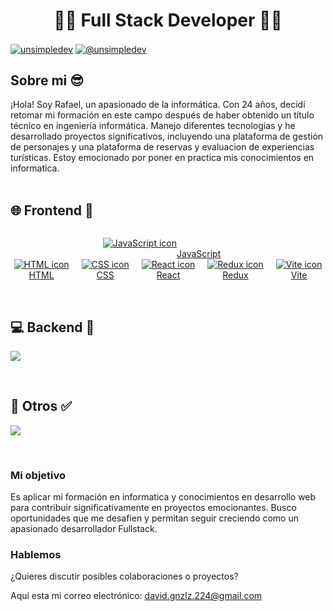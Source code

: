 <h1 align="center">👨‍💻 Full Stack Developer 👨‍💻</h1> 
<p align="left">
<a href="https://www.linkedin.com/in/rafael-d-gonzalez-n/" target="blank"><img align="center" src="https://img.shields.io/badge/LinkedIn-0077B5?style=for-the-badge&logo=linkedin&logoColor=white" alt="unsimpledev"/></a>
<a href = "mailto:david.gnzlz.224@gmail.com" target="blank"><img align="center" src="https://img.shields.io/badge/Gmail-D14836?style=for-the-badge&logo=gmail&logoColor=white" alt="@unsimpledev"  /></a>
  </p>
<h2>Sobre mi 😎</h2>
¡Hola! Soy Rafael, un apasionado de la informática. Con 24 años, decidí retomar mi formación en este campo después de haber obtenido un título técnico en ingeniería informática. Manejo diferentes tecnologias y he desarrollado proyectos significativos, incluyendo una plataforma de gestión de personajes y una plataforma de reservas y evaluacion de experiencias turísticas. Estoy emocionado por poner en practica mis conocimientos en informatica.

<br>
<br>
<h2 > 🌐 Frontend 🎨 </h2>
<!--tech stack icons-->
<p align="left">
  <a href="https://skillicons.dev" style="display: flex; justify-content: center;">
    <div style="text-align: center; margin-right: 20px;">
      <img src="https://skillicons.dev/icons?i=js" title="JavaScript" alt="JavaScript icon"/>
      <br>
      JavaScript
    </div>
    <div style="text-align: center; margin-right: 20px;">
      <img src="https://skillicons.dev/icons?i=html" title="HTML" alt="HTML icon"/>
      <br>
      HTML
    </div>
    <div style="text-align: center; margin-right: 20px;">
      <img src="https://skillicons.dev/icons?i=css" title="CSS" alt="CSS icon"/>
      <br>
      CSS
    </div>
    <div style="text-align: center; margin-right: 20px;">
      <img src="https://skillicons.dev/icons?i=react" title="React" alt="React icon"/>
      <br>
      React
    </div>
    <div style="text-align: center; margin-right: 20px;">
      <img src="https://skillicons.dev/icons?i=redux" title="Redux" alt="Redux icon"/>
      <br>
      Redux
    </div>
    <div style="text-align: center;">
      <img src="https://skillicons.dev/icons?i=vite" title="Vite" alt="Vite icon"/>
      <br>
      Vite
    </div>
  </a>
</p>


<br>

<h2 >  💻 Backend 🔧 </h2>
<p align="left">
  <a href="https://skillicons.dev">
    <img src="https://skillicons.dev/icons?i=nodejs,express,mongodb,mysql,postgres,sequelize,firebase" />
  </a>
</p>

<br>

<h2 >  🤔 Otros ✅ </h2>
<p align="left">
  <a href="https://skillicons.dev">
    <img src="https://skillicons.dev/icons?i=git,github,vscode,postman" />
  </a>
</p>

<br>

### Mi objetivo

Es aplicar mi formación en informatica y conocimientos en desarrollo web para contribuir significativamente en proyectos emocionantes. Busco oportunidades que me desafíen y permitan seguir creciendo como un apasionado desarrollador Fullstack.

### Hablemos

¿Quieres discutir posibles colaboraciones o proyectos? 

Aquí esta mi correo electrónico: david.gnzlz.224@gmail.com
